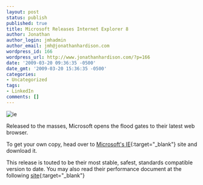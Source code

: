 ```yaml
---
layout: post
status: publish
published: true
title: Microsoft Releases Internet Explorer 8
author: Jonathan
author_login: jmhadmin
author_email: jmh@jonathanhardison.com
wordpress_id: 166
wordpress_url: http://www.jonathanhardison.com/?p=166
date: '2009-03-20 09:36:35 -0500'
date_gmt: '2009-03-20 15:36:35 -0500'
categories:
- Uncategorized
tags:
- LinkedIn
comments: []
---
```

![ie]({{site.base}}/imagecontent/2009/03/2009-03-20_1033.png)

Released to the masses, Microsoft opens the flood gates to their latest web browser.

To get your own copy, head over to [Microsoft's IE](http://www.microsoft.com/windows/internet-explorer/default.aspx){:target="_blank"} site and download it.

This release is touted to be their most stable, safest, standards compatible version to date. You may also read their performance document at the following [site](http://www.microsoft.com/downloads/details.aspx?FamilyID=cd8932f3-b4be-4e0e-a73b-4a373d85146d&amp;displaylang=en){:target="_blank"}
